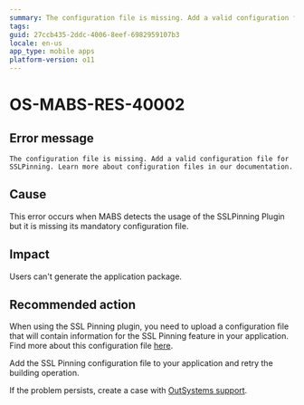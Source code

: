 ```yaml
---
summary: The configuration file is missing. Add a valid configuration file for SSLPinning. Learn more about configuration files in our documentation.
tags:
guid: 27ccb435-2ddc-4006-8eef-6982959107b3
locale: en-us
app_type: mobile apps
platform-version: o11
---
```


# OS-MABS-RES-40002

## Error message

`The configuration file is missing. Add a valid configuration file for SSLPinning. Learn more about configuration files in our documentation.`

## Cause

This error occurs when MABS detects the usage of the SSLPinning Plugin but it is missing its mandatory configuration file.

## Impact

Users can't generate the application package.

## Recommended action

When using the SSL Pinning plugin, you need to upload a configuration file that will contain information for the SSL Pinning feature in your application. Find more about this configuration file [here](https://success.outsystems.com/Documentation/11/Extensibility_and_Integration/Mobile_Plugins/SSL_Pinning_Plugin#create-the-configuration-file).

Add the SSL Pinning configuration file to your application and retry the building operation.

If the problem persists, create a case with [OutSystems support](https://www.outsystems.com/support/portal/open-support-case?ErrorCode=OS-MABS-RES-40002).
